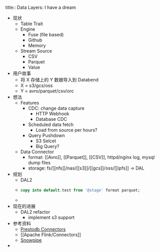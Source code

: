 title:: Data Layers: I have a dream

- 现状
	- Table Trait
	- Engine
		- Fuse (file based)
		- Github
		- Memory
	- Stream Source
		- CSV
		- Parquet
		- Value
- 用户故事
	- 将 X 存储上的 Y 数据导入到 Databend
	- X = s3/gcs/oss
	- Y = avro/parquet/csv/orc
- 想法
	- Features
		- CDC: change data capture
			- HTTP Webhook
			- Database CDC
		- Scheduled data fetch
			- Load from source per hours?
		- Query Pushdown
			- S3 Selcet
			- Big Query?
	- Data Connector
		- format: [[Avro]], [[Parquet]], [[CSV]], httpd/nginx log, mysql dump files
		- storage: fs/[[nfs]]/nas/[[s3]]/[[gcs]]/oss/[[ipfs]] -> DAL
- 规划
	- DAL2
	- ```sql
	  copy into default.test from '@stage' format parquet;
	  ```
	-
- 现在的进展
	- DAL2 refactor
		- implement s3 support
- 参考资料
	- [Prestodb Connectors](https://prestodb.io/docs/current/connector.html)
	- [[Apache Flink/Connectors]]
	- [Snowpipe](https://docs.snowflake.com/en/user-guide/data-load-snowpipe-intro.html)
-